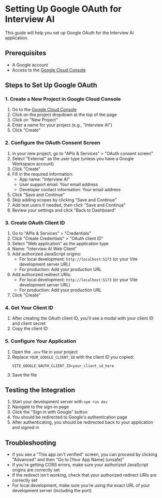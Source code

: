 # Setting Up Google OAuth for Interview AI

This guide will help you set up Google OAuth for the Interview AI application.

## Prerequisites

- A Google account
- Access to the [Google Cloud Console](https://console.cloud.google.com/)

## Steps to Set Up Google OAuth

### 1. Create a New Project in Google Cloud Console

1. Go to the [Google Cloud Console](https://console.cloud.google.com/)
2. Click on the project dropdown at the top of the page
3. Click on "New Project"
4. Enter a name for your project (e.g., "Interview AI")
5. Click "Create"

### 2. Configure the OAuth Consent Screen

1. In your new project, go to "APIs & Services" > "OAuth consent screen"
2. Select "External" as the user type (unless you have a Google Workspace account)
3. Click "Create"
4. Fill in the required information:
   - App name: "Interview AI"
   - User support email: Your email address
   - Developer contact information: Your email address
5. Click "Save and Continue"
6. Skip adding scopes by clicking "Save and Continue"
7. Add test users if needed, then click "Save and Continue"
8. Review your settings and click "Back to Dashboard"

### 3. Create OAuth Client ID

1. Go to "APIs & Services" > "Credentials"
2. Click "Create Credentials" > "OAuth client ID"
3. Select "Web application" as the application type
4. Name: "Interview AI Web Client"
5. Add authorized JavaScript origins:
   - For local development: `http://localhost:5173` (or your Vite development server URL)
   - For production: Add your production URL
6. Add authorized redirect URIs:
   - For local development: `http://localhost:5173` (or your Vite development server URL)
   - For production: Add your production URL
7. Click "Create"

### 4. Get Your Client ID

1. After creating the OAuth client ID, you'll see a modal with your client ID and client secret
2. Copy the client ID

### 5. Configure Your Application

1. Open the `.env` file in your project
2. Replace `YOUR_GOOGLE_CLIENT_ID` with the client ID you copied:
   ```
   VITE_GOOGLE_OAUTH_CLIENT_ID=your_client_id_here
   ```
3. Save the file

## Testing the Integration

1. Start your development server with `npm run dev`
2. Navigate to the sign-in page
3. Click the "Sign in with Google" button
4. You should be redirected to Google's authentication page
5. After authenticating, you should be redirected back to your application and signed in

## Troubleshooting

- If you see a "This app isn't verified" screen, you can proceed by clicking "Advanced" and then "Go to [Your App Name] (unsafe)"
- If you're getting CORS errors, make sure your authorized JavaScript origins are correctly set
- If the redirect isn't working, check that your authorized redirect URIs are correctly set
- For local development, make sure you're using the exact URL of your development server (including the port)
